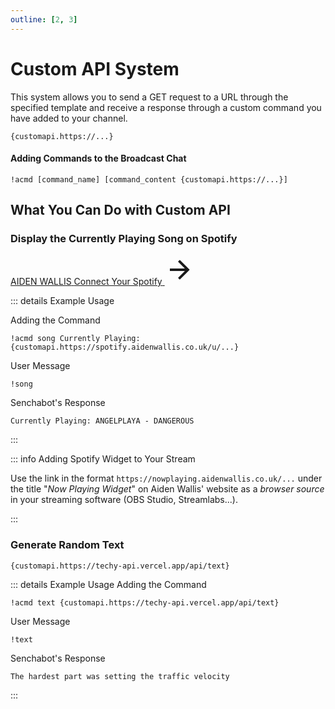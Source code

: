 ```yaml
---
outline: [2, 3]
---
```


# Custom API System <Badge type="warning" text="NEW"/>

This system allows you to send a GET request to a URL through the specified template and receive a response through a custom command you have added to your channel.

```
{customapi.https://...}
```

#### Adding Commands to the Broadcast Chat

```
!acmd [command_name] [command_content {customapi.https://...}]
```

## What You Can Do with Custom API

### Display the Currently Playing Song on Spotify <Badge type="warning" text="NEW"/>

<!-- AidenWallis - CONTENT REFERANCE LARGE -->
<style src="@theme/style.css" scoped></style>
<div>
    <a class="content-ref" href="https://spotify.aidenwallis.co.uk/" target="blank_">
        <span class="ref-details">
            <span class="content-ref-section-title">AIDEN WALLIS</span>
            <span class="content-ref-page-title">Connect Your Spotify</span>
        </span>
        <svg style="width:48px;height:48px;" viewBox="0 0 24 24" class="content-ref-svg" aria-hidden="true"><path fill="currentColor" d="M4,11V13H16L10.5,18.5L11.92,19.92L19.84,12L11.92,4.08L10.5,5.5L16,11H4Z"></path></svg>
    </a>
</div>

::: details Example Usage

Adding the Command

```
!acmd song Currently Playing: {customapi.https://spotify.aidenwallis.co.uk/u/...}
```

User Message

```
!song
```

Senchabot's Response

```
Currently Playing: ANGELPLAYA - DANGEROUS
```

:::

::: info Adding Spotify Widget to Your Stream

Use the link in the format `https://nowplaying.aidenwallis.co.uk/...` under the title "_Now Playing Widget_" on Aiden Wallis' website as a _browser source_ in your streaming software (OBS Studio, Streamlabs...).

:::

### Generate Random Text

```
{customapi.https://techy-api.vercel.app/api/text}
```

::: details Example Usage
Adding the Command

```
!acmd text {customapi.https://techy-api.vercel.app/api/text}
```

User Message

```
!text
```

Senchabot's Response

```
The hardest part was setting the traffic velocity
```

:::